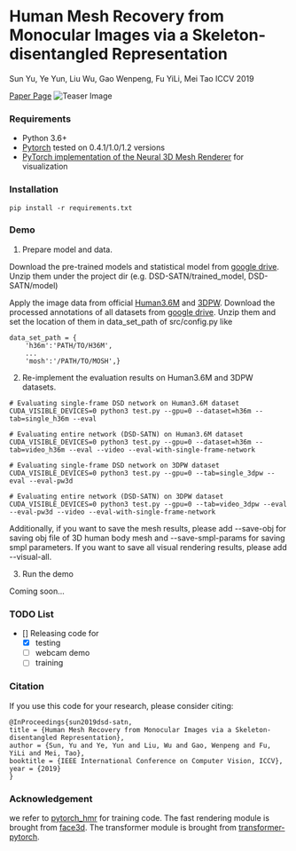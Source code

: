 # Human Mesh Recovery from Monocular Images via a Skeleton-disentangled Representation

Sun Yu, Ye Yun, Liu Wu, Gao Wenpeng, Fu YiLi, Mei Tao
ICCV 2019

[Paper Page](https://arxiv.org/abs/1908.07172)
![Teaser Image](https://akanazawa.github.io/hmr/resources/images/teaser.png)

### Requirements
- Python 3.6+
- [Pytorch](https://pytorch.org/) tested on 0.4.1/1.0/1.2 versions
- [PyTorch implementation of the Neural 3D Mesh Renderer](https://github.com/daniilidis-group/neural_renderer) for visualization

### Installation
```
pip install -r requirements.txt
```

### Demo

1. Prepare model and data.

Download the pre-trained models and statistical model from [google drive](https://drive.google.com/open?id=1lwqCg7AmAN6hklWzWgB1FhLNBDkECdct). Unzip them under the project dir (e.g. DSD-SATN/trained_model, DSD-SATN/model)

Apply the image data from official [Human3.6M](http://vision.imar.ro/human3.6m/description.php) and [3DPW](https://virtualhumans.mpi-inf.mpg.de/3DPW/). Download the processed annotations of all datasets from [google drive](https://drive.google.com/open?id=1-SbuyxPduh1drB0BmDZEYsJNlgnRdGgh). Unzip them and set the location of them in data_set_path of src/config.py like
```
data_set_path = {
    'h36m':'PATH/TO/H36M',
    ...
    'mosh':'/PATH/TO/MOSH',}
```

2. Re-implement the evaluation results on Human3.6M and 3DPW datasets.
```
# Evaluating single-frame DSD network on Human3.6M dataset
CUDA_VISIBLE_DEVICES=0 python3 test.py --gpu=0 --dataset=h36m --tab=single_h36m --eval

# Evaluating entire network (DSD-SATN) on Human3.6M dataset
CUDA_VISIBLE_DEVICES=0 python3 test.py --gpu=0 --dataset=h36m --tab=video_h36m --eval --video --eval-with-single-frame-network

# Evaluating single-frame DSD network on 3DPW dataset
CUDA_VISIBLE_DEVICES=0 python3 test.py --gpu=0 --tab=single_3dpw --eval --eval-pw3d

# Evaluating entire network (DSD-SATN) on 3DPW dataset
CUDA_VISIBLE_DEVICES=0 python3 test.py --gpu=0 --tab=video_3dpw --eval --eval-pw3d --video --eval-with-single-frame-network
```
Additionally, if you want to save the mesh results, please add --save-obj for saving obj file of 3D human body mesh and --save-smpl-params for saving smpl parameters. If you want to save all visual rendering results, please add --visual-all.

3. Run the demo

Coming soon...

### TODO List
- [] Releasing code for
    - [x] testing
    - [ ] webcam demo
    - [ ] training

### Citation
If you use this code for your research, please consider citing:
```
@InProceedings{sun2019dsd-satn,
title = {Human Mesh Recovery from Monocular Images via a Skeleton-disentangled Representation},
author = {Sun, Yu and Ye, Yun and Liu, Wu and Gao, Wenpeng and Fu, YiLi and Mei, Tao},
booktitle = {IEEE International Conference on Computer Vision, ICCV},
year = {2019}
}
```

### Acknowledgement
we refer to [pytorch_hmr](https://github.com/MandyMo/pytorch_HMR) for training code. The fast rendering module is brought from [face3d](https://github.com/YadiraF/face3d). The transformer module is brought from [transformer-pytorch](https://github.com/jadore801120/attention-is-all-you-need-pytorch).

